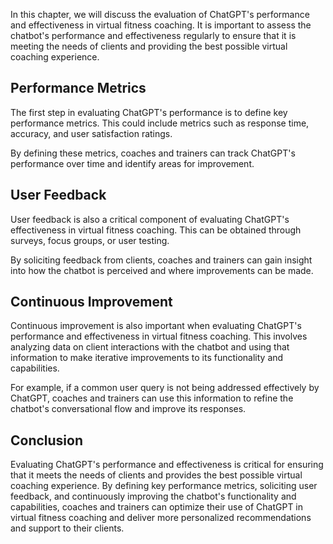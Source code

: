 

In this chapter, we will discuss the evaluation of ChatGPT's performance and effectiveness in virtual fitness coaching. It is important to assess the chatbot's performance and effectiveness regularly to ensure that it is meeting the needs of clients and providing the best possible virtual coaching experience.

Performance Metrics
-------------------

The first step in evaluating ChatGPT's performance is to define key performance metrics. This could include metrics such as response time, accuracy, and user satisfaction ratings.

By defining these metrics, coaches and trainers can track ChatGPT's performance over time and identify areas for improvement.

User Feedback
-------------

User feedback is also a critical component of evaluating ChatGPT's effectiveness in virtual fitness coaching. This can be obtained through surveys, focus groups, or user testing.

By soliciting feedback from clients, coaches and trainers can gain insight into how the chatbot is perceived and where improvements can be made.

Continuous Improvement
----------------------

Continuous improvement is also important when evaluating ChatGPT's performance and effectiveness in virtual fitness coaching. This involves analyzing data on client interactions with the chatbot and using that information to make iterative improvements to its functionality and capabilities.

For example, if a common user query is not being addressed effectively by ChatGPT, coaches and trainers can use this information to refine the chatbot's conversational flow and improve its responses.

Conclusion
----------

Evaluating ChatGPT's performance and effectiveness is critical for ensuring that it meets the needs of clients and provides the best possible virtual coaching experience. By defining key performance metrics, soliciting user feedback, and continuously improving the chatbot's functionality and capabilities, coaches and trainers can optimize their use of ChatGPT in virtual fitness coaching and deliver more personalized recommendations and support to their clients.
